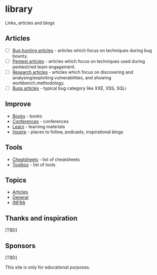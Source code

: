 # library
Links, articles and blogs

## Articles

- [ ] [Bug hunting articles](/bugbounty.article.md) - articles which focus on techniques during bug bounty. 
- [ ] [Pentest articles](/pentest.article.md) - articles which focus on techniques used during pentest/red team engagement.
- [ ] [Research articles](/research.article.md) - articles which focus on discovering and analysing/exploiting vulnerabilities, and showing workbench,methodology.
- [ ] [Bugs articles](/bug.article.md) - typical bug category like XXE, XSS, SQLi

## Improve

- [Books](/book.md) - books
- [Conferences](/conferences.md) - conferences
- [Learn](/learn.md) - learning materials
- [Inspire](/inspire.md) - places to follow, podcasts, inspirational blogs

## Tools

- [Cheatsheets](/cheatsheet.md) - list of cheatsheets
- [Toolbox](/toolbox.md) - list of tools

## Topics

- [Articles](/article.md)
- [General](/general.md)
- [INFRA](/infra.md)

## Thanks and inspiration

[TBD]

## Sponsors

[TBD]



This site is only for educational purposes.